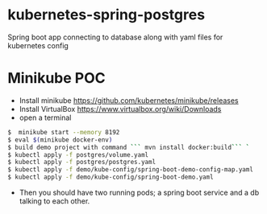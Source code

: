 # kubernetes-spring-postgres
Spring boot app connecting to database along with yaml files for kubernetes config


# Minikube POC

  - Install minikube  https://github.com/kubernetes/minikube/releases
  - Install VirtualBox https://www.virtualbox.org/wiki/Downloads
  - open a terminal  
``` sh
$  minikube start --memory 8192
$ eval $(minikube docker-env) 
$ build demo project with command ``` mvn install docker:build``` `
$ kubectl apply -f postgres/volume.yaml
$ kubectl apply -f postgres/postgres.yaml
$ kubectl apply -f demo/kube-config/spring-boot-demo-config-map.yaml
$ kubectl apply -f demo/kube-config/spring-boot-demo.yaml
```
- Then you should have two running pods; a spring boot service and a db talking to each other.

